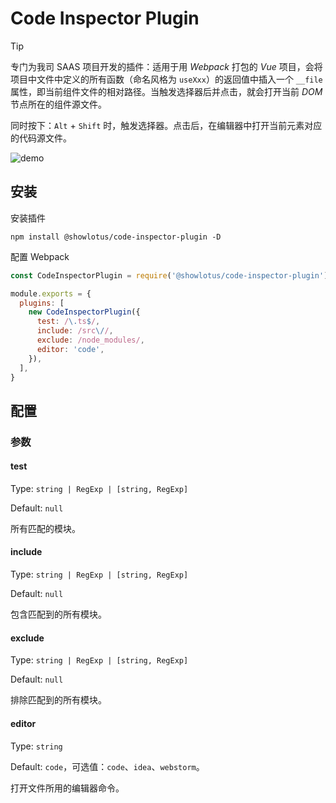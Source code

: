 # Code Inspector Plugin

> [!TIP]
> 专门为我司 SAAS 项目开发的插件：适用于用 _Webpack_ 打包的 _Vue_ 项目，会将项目中文件中定义的所有函数（命名风格为 `useXxx`）的返回值中插入一个 `__file` 属性，即当前组件文件的相对路径。当触发选择器后并点击，就会打开当前 _DOM_ 节点所在的组件源文件。

同时按下：`Alt` + `Shift` 时，触发选择器。点击后，在编辑器中打开当前元素对应的代码源文件。

![demo](https://raw.githubusercontent.com/showlotus/code-inspector-plugin/master/res/code-inspector-plugin-demo.gif)

## 安装

安装插件

```shell
npm install @showlotus/code-inspector-plugin -D
```

配置 Webpack

```js
const CodeInspectorPlugin = require('@showlotus/code-inspector-plugin')

module.exports = {
  plugins: [
    new CodeInspectorPlugin({
      test: /\.ts$/,
      include: /src\//,
      exclude: /node_modules/,
      editor: 'code',
    }),
  ],
}
```

## 配置

### 参数

#### test

Type: `string | RegExp | [string, RegExp]`

Default: `null`

所有匹配的模块。

#### include

Type: `string | RegExp | [string, RegExp]`

Default: `null`

包含匹配到的所有模块。

#### exclude

Type: `string | RegExp | [string, RegExp]`

Default: `null`

排除匹配到的所有模块。

#### editor

Type: `string`

Default: `code`，可选值：`code`、`idea`、`webstorm`。

打开文件所用的编辑器命令。
